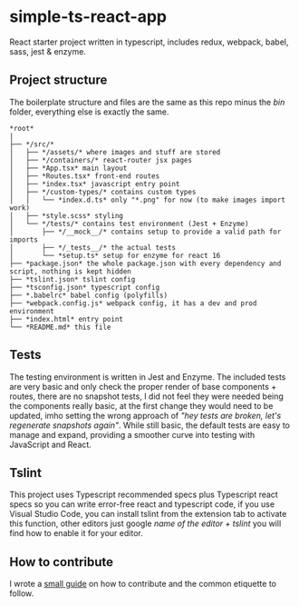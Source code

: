 # simple-ts-react-app

React starter project written in typescript, includes redux, webpack, babel, sass, jest & enzyme.


## Project structure

The boilerplate structure and files are the same as this repo minus the *bin* folder, everything else is exactly the same.

```
*root*
|
├── */src/*
│   ├── */assets/* where images and stuff are stored
│   ├── */containers/* react-router jsx pages
│   ├── *App.tsx* main layout
│   ├── *Routes.tsx* front-end routes
│   ├── *index.tsx* javascript entry point
│   ├── */custom-types/* contains custom types
│   │   └── *index.d.ts* only "*.png" for now (to make images import work)
│   ├── *style.scss* styling
│   └── */tests/* contains test environment (Jest + Enzyme)
│       ├── */__mock__/* contains setup to provide a valid path for imports
│       ├── */_tests__/* the actual tests
│       └── *setup.ts* setup for enzyme for react 16
├── *package.json* the whole package.json with every dependency and script, nothing is kept hidden
├── *tslint.json* tslint config
├── *tsconfig.json* typescript config
├── *.babelrc* babel config (polyfills)
├── *webpack.config.js* webpack config, it has a dev and prod environment
├── *index.html* entry point
└── *README.md* this file
```


## Tests

The testing environment is written in Jest and Enzyme.
The included tests are very basic and only check the proper render of base components + routes, there are no snapshot tests, I did not feel they were needed being the components really basic, at the first change they would need to be updated, imho setting the wrong approach of _"hey tests are broken, let's regenerate snapshots again"_.
While still basic, the default tests are easy to manage and expand, providing a smoother curve into testing with JavaScript and React.


## Tslint

This project uses Typescript recommended specs plus Typescript react specs so you can write error-free react and typescript code, if you use Visual Studio Code, you can install tslint from the extension tab to activate this function, other editors just google _name of the editor + tslint_ you will find how to enable it for your editor.

## How to contribute

I wrote a [small guide](https://medium.com/@francesco.agnoletto/how-to-not-f-up-your-local-files-with-git-part-1-e0756c88fd3c) on how to contribute and the common etiquette to follow.


